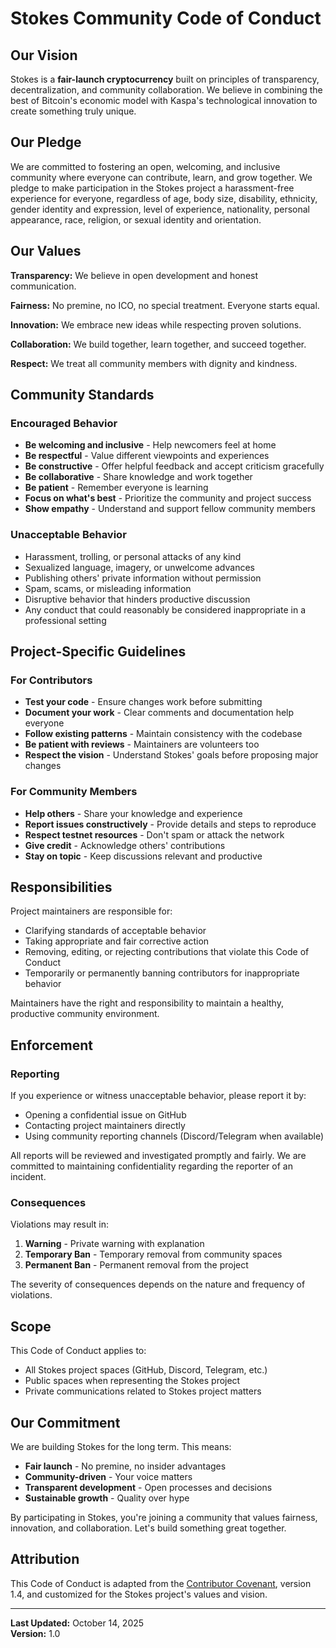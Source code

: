 # Stokes Community Code of Conduct

## Our Vision

Stokes is a **fair-launch cryptocurrency** built on principles of transparency, decentralization, and community collaboration. We believe in combining the best of Bitcoin's economic model with Kaspa's technological innovation to create something truly unique.

## Our Pledge

We are committed to fostering an open, welcoming, and inclusive community where everyone can contribute, learn, and grow together. We pledge to make participation in the Stokes project a harassment-free experience for everyone, regardless of age, body size, disability, ethnicity, gender identity and expression, level of experience, nationality, personal appearance, race, religion, or sexual identity and orientation.

## Our Values

**Transparency:** We believe in open development and honest communication.

**Fairness:** No premine, no ICO, no special treatment. Everyone starts equal.

**Innovation:** We embrace new ideas while respecting proven solutions.

**Collaboration:** We build together, learn together, and succeed together.

**Respect:** We treat all community members with dignity and kindness.

## Community Standards

### Encouraged Behavior

* **Be welcoming and inclusive** - Help newcomers feel at home
* **Be respectful** - Value different viewpoints and experiences
* **Be constructive** - Offer helpful feedback and accept criticism gracefully
* **Be collaborative** - Share knowledge and work together
* **Be patient** - Remember everyone is learning
* **Focus on what's best** - Prioritize the community and project success
* **Show empathy** - Understand and support fellow community members

### Unacceptable Behavior

* Harassment, trolling, or personal attacks of any kind
* Sexualized language, imagery, or unwelcome advances
* Publishing others' private information without permission
* Spam, scams, or misleading information
* Disruptive behavior that hinders productive discussion
* Any conduct that could reasonably be considered inappropriate in a professional setting

## Project-Specific Guidelines

### For Contributors

* **Test your code** - Ensure changes work before submitting
* **Document your work** - Clear comments and documentation help everyone
* **Follow existing patterns** - Maintain consistency with the codebase
* **Be patient with reviews** - Maintainers are volunteers too
* **Respect the vision** - Understand Stokes' goals before proposing major changes

### For Community Members

* **Help others** - Share your knowledge and experience
* **Report issues constructively** - Provide details and steps to reproduce
* **Respect testnet resources** - Don't spam or attack the network
* **Give credit** - Acknowledge others' contributions
* **Stay on topic** - Keep discussions relevant and productive

## Responsibilities

Project maintainers are responsible for:

* Clarifying standards of acceptable behavior
* Taking appropriate and fair corrective action
* Removing, editing, or rejecting contributions that violate this Code of Conduct
* Temporarily or permanently banning contributors for inappropriate behavior

Maintainers have the right and responsibility to maintain a healthy, productive community environment.

## Enforcement

### Reporting

If you experience or witness unacceptable behavior, please report it by:

* Opening a confidential issue on GitHub
* Contacting project maintainers directly
* Using community reporting channels (Discord/Telegram when available)

All reports will be reviewed and investigated promptly and fairly. We are committed to maintaining confidentiality regarding the reporter of an incident.

### Consequences

Violations may result in:

1. **Warning** - Private warning with explanation
2. **Temporary Ban** - Temporary removal from community spaces
3. **Permanent Ban** - Permanent removal from the project

The severity of consequences depends on the nature and frequency of violations.

## Scope

This Code of Conduct applies to:

* All Stokes project spaces (GitHub, Discord, Telegram, etc.)
* Public spaces when representing the Stokes project
* Private communications related to Stokes project matters

## Our Commitment

We are building Stokes for the long term. This means:

* **Fair launch** - No premine, no insider advantages
* **Community-driven** - Your voice matters
* **Transparent development** - Open processes and decisions
* **Sustainable growth** - Quality over hype

By participating in Stokes, you're joining a community that values fairness, innovation, and collaboration. Let's build something great together.

## Attribution

This Code of Conduct is adapted from the [Contributor Covenant](http://contributor-covenant.org), version 1.4, and customized for the Stokes project's values and vision.

---

**Last Updated:** October 14, 2025  
**Version:** 1.0
